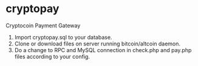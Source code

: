 # cryptopay
Cryptocoin Payment Gateway

1. Import cryptopay.sql to your database.
2. Clone or download files on server running bitcoin/altcoin daemon.
3. Do a change to RPC and MySQL connection in check.php and pay.php files according to your config.
